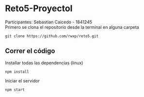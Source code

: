 # Reto5-ProyectoI

Participantes: Sebastian Caicedo - 1841245  
Primero se clona el repositorio desde la terminal en alguna carpeta

```
git clone https://github.com/rwxp/reto5.git
```

## Correr el código

Installar todas las dependencias (linux)

```
npm install
```

Iniciar el servidor

```
npm start
```

